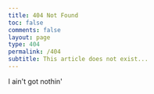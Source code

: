 ```yaml
---
title: 404 Not Found
toc: false
comments: false
layout: page
type: 404
permalink: /404
subtitle: This article does not exist...
---
```

I ain't got nothin'
